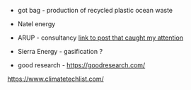 

- got bag - production of recycled plastic ocean waste

- Natel energy 


- ARUP - consultancy [link to post that caught my attention](https://www.linkedin.com/posts/usd-masters-engineering-sustainability-health_the-end-of-human-centred-design-is-here-activity-7128737982311735296-3MpV?utm_source=share&utm_medium=member_desktop)


- Sierra Energy - gasification ?



- good research - https://goodresearch.com/


https://www.climatetechlist.com/


